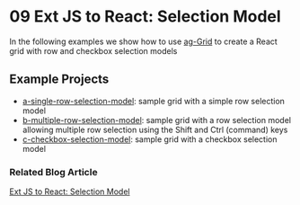 # 09 Ext JS to React: Selection Model

In the following examples we show how to use [ag-Grid](https://www.npmjs.com/package/ag-grid) to create a React grid with row and checkbox selection models

## Example Projects

 - [a-single-row-selection-model](./a-single-row-selection-model): sample grid with a simple row selection model
 - [b-multiple-row-selection-model](./b-multiple-row-selection-model): sample grid with a row selection model allowing multiple row selection using the Shift and Ctrl (command) keys
 - [c-checkbox-selection-model](./c-checkbox-selection-model): sample grid with a checkbox selection model

### Related Blog Article

[Ext JS to React: Selection Model](https://moduscreate.com/blog/ext-js-react-selection-model/)
